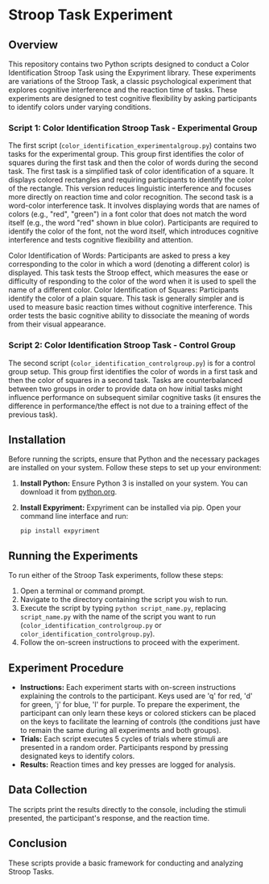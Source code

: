 # Stroop Task Experiment 

## Overview

This repository contains two Python scripts designed to conduct a Color Identification Stroop Task using the Expyriment library. These experiments are variations of the Stroop Task, a classic psychological experiment that explores cognitive interference and the reaction time of tasks. These experiments are designed to test cognitive flexibility by asking participants to identify colors under varying conditions.

### Script 1: Color Identification Stroop Task - Experimental Group

The first script (`color_identification_experimentalgroup.py`) contains two tasks for the experimental group. This group first identifies the color of squares during the first task and then the color of words during the second task. 
The first task is a simplified task of color identification of a square. It displays colored rectangles and requiring participants to identify the color of the rectangle. This version reduces linguistic interference and focuses more directly on reaction time and color recognition.
The second task is a word-color interference task. It involves displaying words that are names of colors (e.g., "red", "green") in a font color that does not match the word itself (e.g., the word "red" shown in blue color). Participants are required to identify the color of the font, not the word itself, which introduces cognitive interference and tests cognitive flexibility and attention.

Color Identification of Words: Participants are asked to press a key corresponding to the color in which a word (denoting a different color) is displayed. This task tests the Stroop effect, which measures the ease or difficulty of responding to the color of the word when it is used to spell the name of a different color.
Color Identification of Squares: Participants identify the color of a plain square. This task is generally simpler and is used to measure basic reaction times without cognitive interference.
This order tests the basic cognitive ability to dissociate the meaning of words from their visual appearance.

### Script 2: Color Identification Stroop Task - Control Group

The second script (`color_identification_controlgroup.py`) is for a control group setup. This group first identifies the color of words in a first task and then the color of squares in a second task. Tasks are counterbalanced between two groups in order to provide data on how initial tasks might influence performance on subsequent similar cognitive tasks (it ensures the difference in performance/the effect is not due to a training effect of the previous task). 

## Installation

Before running the scripts, ensure that Python and the necessary packages are installed on your system. Follow these steps to set up your environment:

1. **Install Python:**
   Ensure Python 3 is installed on your system. You can download it from [python.org](https://www.python.org/downloads/).

2. **Install Expyriment:**
   Expyriment can be installed via pip. Open your command line interface and run:

   `pip install expyriment`
   
## Running the Experiments

To run either of the Stroop Task experiments, follow these steps:

1. Open a terminal or command prompt.
2. Navigate to the directory containing the script you wish to run.
3. Execute the script by typing `python script_name.py`, replacing `script_name.py` with the name of the script you want to run (`color_identification_controlgroup.py` or `color_identification_controlgroup.py`).
4. Follow the on-screen instructions to proceed with the experiment.

## Experiment Procedure

- **Instructions:** Each experiment starts with on-screen instructions explaining the controls to the participant. Keys used are 'q' for red, 'd' for green, 'j' for blue, 'l' for purple. To prepare the experiment, the participant can only learn these keys or colored stickers can be placed on the keys to facilitate the learning of controls (the conditions just have to remain the same during all experiments and both groups). 
- **Trials:** Each script executes 5 cycles of trials where stimuli are presented in a random order. Participants respond by pressing designated keys to identify colors.
- **Results:** Reaction times and key presses are logged for analysis.

## Data Collection

The scripts print the results directly to the console, including the stimuli presented, the participant's response, and the reaction time. 

## Conclusion

These scripts provide a basic framework for conducting and analyzing Stroop Tasks. 


